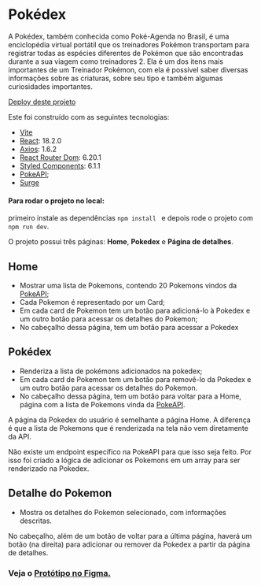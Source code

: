 # Pokédex 

A Pokédex, também conhecida como Poké-Agenda no Brasil, é uma enciclopédia virtual portátil que os treinadores Pokémon transportam para registrar todas as espécies diferentes de Pokémon que são encontradas durante a sua viagem como treinadores 2. Ela é um dos itens mais importantes de um Treinador Pokémon, com ela é possível saber diversas informações sobre as criaturas, sobre seu tipo e também algumas curiosidades importantes.

[Deploy deste projeto](pokedex.webon.surge.sh)


Este foi construído com as seguintes tecnologias:
- [Vite](https://vitejs.dev/)
- [React](https://react.dev/): 18.2.0
- [Axios](https://axios-http.com/ptbr/docs/intro): 1.6.2
- [React Router Dom](https://reactrouter.com/en/main): 6.20.1
- [Styled Components](https://styled-components.com/): 6.1.1
- [PokeAPI](https://pokeapi.co/docs/v2#pokemon);
- [Surge](https://surge.sh/)

#### Para rodar o projeto no local:
primeiro instale as dependências `npm install ` e depois rode o projeto com `npm run dev`.

O projeto possui três páginas: **Home**, **Pokedex** e **Página de detalhes**.


## Home
* Mostrar uma lista de Pokemons, contendo 20 Pokemons vindos da [PokeAPI](https://pokeapi.co/docs/v2#pokemon);
* Cada Pokemon é representado por um Card;
* Em cada card de Pokemon tem um botão para adicioná-lo à Pokedex e um outro botão para acessar os detalhes do Pokemon;
* No cabeçalho dessa página, tem um botão para acessar a Pokedex


## Pokédex
* Renderiza a lista de pokémons adicionados na pokedex;
* Em cada card de Pokemon tem um botão para removê-lo da Pokedex e um outro botão para acessar os detalhes do Pokemon. 
* No cabeçalho dessa página, tem um botão para voltar para a Home, página com a lista de Pokemons vinda da [PokeAPI](https://pokeapi.co/docs/v2#pokemon).

A página da Pokedex do usuário é semelhante a página Home. A diferença é que a lista de Pokemons que é renderizada na tela não vem diretamente da API.

Não existe um endpoint específico na PokeAPI para que isso seja feito. Por isso foi criado a lógica de adicionar os Pokemons em um array para ser renderizado na Pokedex. 

## Detalhe do Pokemon
* Mostra os detalhes do Pokemon selecionado, com informações descritas.

No cabeçalho, além de um botão de voltar para a última página, haverá um botão (na direita) para adicionar ou remover da Pokedex a partir da página de detalhes.

### Veja o [Protótipo no Figma.](https://www.figma.com/proto/KseyA2Ofghiek2Cy3ZaDre/Poked%C3%A9x?page-id=0%3A1&node-id=2-2&starting-point-node-id=2%3A2&mode=design&t=Vhr3DYq0v5VN1xsh-1)



